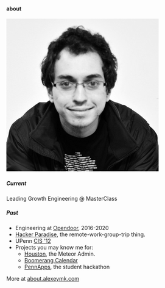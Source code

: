 #### about
<img class="footer-portrait" src="/images/alexey.jpg" />

##### Current
Leading Growth Engineering @ MasterClass

##### Past
- Engineering at [Opendoor](https://opendoor.com), 2016-2020
- [Hacker Paradise](http://hackerparadise.org), the remote-work-group-trip thing.
- UPenn [CIS '12](http://www.cis.upenn.edu/)
- Projects you may know me for:
  - [Houston](http://atmosphere.meteor.com/package/houston), the Meteor Admin.
  - [Boomerang Calendar](http://baydin.com/blog/2013/07/new-to-boomerang-calendar-schedule-meetings-in-a-single-email/)
  - [PennApps](http://pennapps.com), the student hackathon

More at [about.alexeymk.com](/about)
